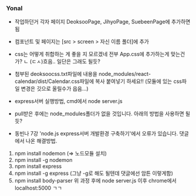 ### Yonal

- 작업하던거 각자 페이지 DeoksooPage, JihyoPage, SuebeenPage에 추가하면 됨

- 컴포넌트 및 페이지는 [src > screen > 자신 이름 폴더]에 추가

- css는 어떻게 취합하는 게 좋을 지 모르겠네 전부 App.css에 추가하는게 맞는건가?
  ㄴ (ㄷㅅ)흐음.. 일단은 그래도 될듯? 

- 첨부된 deoksoocss.txt파일에 내용을 node_modules/react-calendar/dist/Calendar.css파일에 복사 붙여넣기 하세요!!
(모듈에 있는 css파일 변경은 깃으로 올릴수가 읍음...)

- express서버 실행방법, cmd에서 node server.js

- pull받은 후에는 node_modules폴더가 없을 것입니다. 아래의 방법을 사용하면 될듯?

- 동빈나 7강 'node.js express서버 개발환경 구축하기'에서 오류가 있습니다. 
댓글에서 나온 해결방법.
1. npm install nodemon (=> 노드모듈 설치)
2. npm install -g nodemon
3. npm install express
4. npm install -g express (그냥 -g로 해도 될텐데 댓글에선 암튼 이렇게함)
5. npm install body-parser
위 과정 후에 node server.js 이후 chrome에서 localhost:5000 ㄱㄱ